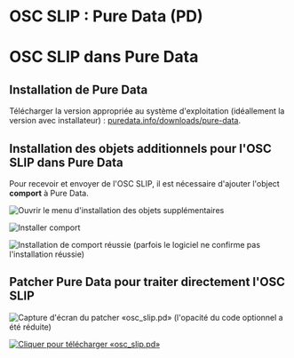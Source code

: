 # OSC SLIP : Pure Data (PD)

# OSC SLIP dans Pure Data

## Installation de Pure Data

Télécharger la version appropriée au système d'exploitation (idéallement la version avec installateur) : [puredata.info/downloads/pure-data](https://puredata.info/downloads/pure-data).

## Installation des objets additionnels pour l'OSC SLIP dans Pure Data

Pour recevoir et envoyer de  l'OSC SLIP, il est nécessaire d'ajouter l'object **comport** à Pure Data.

![Ouvrir le menu d'installation des objets supplémentaires](./pd_installer_objets_supplementaires.svg)

![Installer comport](./pd_installation_comport.svg)

![Installation de comport réussie (parfois le logiciel ne confirme pas l'installation réussie)](./pd_installation_comport_reussie.svg)

## Patcher Pure Data pour traiter directement l'OSC SLIP

![Capture d'écran du patcher «osc_slip.pd» (l'opacité du code optionnel a été réduite)](./osc_slip_pd_direct.svg)

[![Cliquer pour télécharger «osc_slip.pd»](../fichier_zip.png)](./osc_slip.pd)
